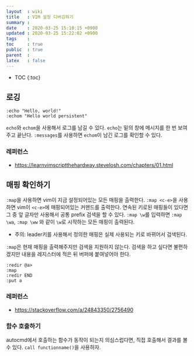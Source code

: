```yaml
---
layout  : wiki
title   : VIM 설정 디버깅하기
summary : 
date    : 2020-03-25 15:10:15 +0900
updated : 2020-03-25 15:22:02 +0900
tags    : 
toc     : true
public  : true
parent  : 
latex   : false
---
```

* TOC
{:toc}

## 로깅

```vim
:echo "Hello, world!"
:echom "Hello world persistent"
```

`echo`와 `echom`을 사용해서 로그를 남길 수 있다.
`echo`는 밑의 창에 메시지를 한 번 보여주고 끝난다.
`:messages`를 사용하면 `echom`이 남긴 로그를 확인할 수 있다.

### 레퍼런스

* https://learnvimscriptthehardway.stevelosh.com/chapters/01.html

## 매핑 확인하기

`:map`을 사용하면 vim이 지금 설정되어있는 모든 매핑을 출력한다.
`:map <c-e>`을 사용하면 vim이 `<c-e>`에 매핑되어있는 커맨드를 출력한다.
연속된 키로된 매핑들이 있다면 그 중 앞 글자만 사용해서 공통 prefix 검색을 할 수 있다.
`:map \w`를 입력하면 `:map \wa`, `:map \ww` 와 같이 `\w`로 시작하는 모든 매핑이 출력된다.

* 주의: leader키를 사용해서 정의한 매핑은 실제 사용되는 키로 바뀌어서 검색된다.

`:map`은 현재 매핑을 출력해주지만 검색을 지원하지 않는다.
검색을 하고 싶다면 불편하겠지만 내용을 레지스터에 적은 뒤 버퍼에 붙여넣어야 한다.

```vim
:redir @a>
:map
:redir END
:put a
```

### 레퍼런스

* https://stackoverflow.com/a/24843350/2756490
 
### 함수 호출하기

autocmd에서 호출하는 함수가 동작이 되는지 의심스럽다면, 직접 호출해서 결과를 볼 수 있다.
`call functionname()`을 사용하자.
